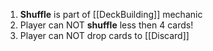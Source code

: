 1. **Shuffle** is part of [[DeckBuilding]] mechanic 
2. Player can NOT **shuffle** less then 4 cards!
3. Player can NOT drop cards to [[Discard]]